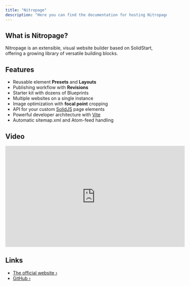 ```yaml
---
title: "Nitropage"
description: "Here you can find the documentation for hosting Nitropage with Coolify."
---
```


<ZoomableImage src="/docs/images/services/nitropage.svg" />


## What is Nitropage?
Nitropage is an extensible, visual website builder based on SolidStart, offering a growing library of versatile building blocks.


## Features
- Reusable element **Presets** and **Layouts**
- Publishing workflow with **Revisions**
- Starter kit with dozens of Blueprints
- Multiple websites on a single instance
- Image optimization with **focal point** cropping
- API for your custom [SolidJS](https://www.solidjs.com/?utm_source=coolify.io) page elements
- Powerful developer architecture with [Vite](https://vitejs.dev/?utm_source=coolify.io)
- Automatic sitemap.xml and Atom-feed handling


## Video
<iframe
  width="560"
  height="315"
  src="https://nitropage.org/uploads/media/ia70mrjzii3ytqd33j78ao0u.mp4?ts=1709667029"
  title="Nitropage"
  frameborder="0"
  allow="accelerometer; clipboard-write; encrypted-media; gyroscope; picture-in-picture"
  allowfullscreen
></iframe>


## Links
- [The official website ›](https://nitropage.org/?utm_source=coolify.io)
- [GitHub ›](https://codeberg.org/nitropage/nitropage?utm_source=coolify.io)
